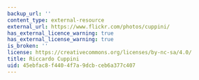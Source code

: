 ```yaml
---
backup_url: ''
content_type: external-resource
external_url: https://www.flickr.com/photos/cuppini/
has_external_licence_warning: true
has_external_license_warning: true
is_broken: ''
license: https://creativecommons.org/licenses/by-nc-sa/4.0/
title: Riccardo Cuppini
uid: 45ebfac8-f440-4f7a-9dcb-ceb6a377c407
---
```

